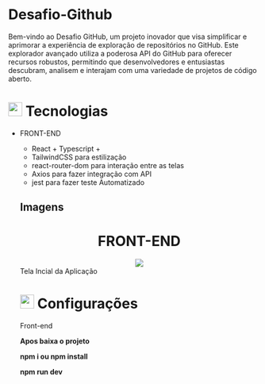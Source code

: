 # Desafio-Github
Bem-vindo ao Desafio GitHub, um projeto inovador que visa simplificar e aprimorar a experiência de exploração de repositórios no GitHub. Este explorador avançado utiliza a poderosa API do GitHub para oferecer recursos robustos, permitindo que desenvolvedores e entusiastas descubram, analisem e interajam com uma variedade de projetos de código aberto.

## <h1><img src="https://github.githubassets.com/images/icons/emoji/unicode/1f4bb.png" width="28px"/> Tecnologias</h1>
<ul>
<li>
FRONT-END

<div>
<ul>
<li>React + Typescript + </li>
<li>TailwindCSS para estilização</li>
<li>react-router-dom para interação entre as telas</li>
<li>Axios para fazer integração com API</li>
<li>jest para fazer teste Automatizado</li>
<ul>
</li>
</ul>
<ul>
</div>


## Imagens
  
<div align="center">
<h1>
FRONT-END
</h1>
</div>
 
<div align="center">
<img src="https://user-images.githubusercontent.com/54017816/279569802-130460ef-8ba3-4f6b-bc11-5de00f218ee3.jpg" />
</div>
<span>Tela Incial da Aplicação</span>



## <h1><img src="https://github.githubassets.com/images/icons/emoji/unicode/1f4bb.png" width="28px"/> Configurações</h1>


Front-end

<strong>Apos baixa o projeto</strong>

<strong>npm i ou npm install</strong>

<strong>npm run dev</strong>
